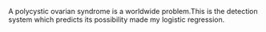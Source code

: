 A polycystic ovarian syndrome is a worldwide problem.This is the detection system which predicts its possibility made my logistic regression. 
